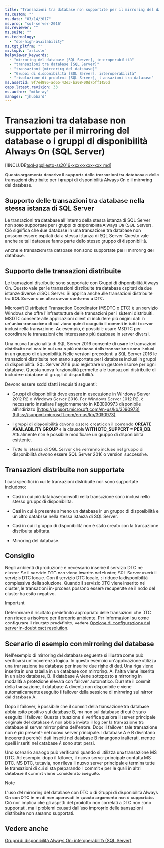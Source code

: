 ```yaml
---
title: "Transazioni tra database non supportate per il mirroring del database o i gruppi di disponibilit&#224; Always On (SQL Server) | Microsoft Docs"
ms.custom: ""
ms.date: "03/14/2017"
ms.prod: "sql-server-2016"
ms.reviewer: ""
ms.suite: ""
ms.technology: 
  - "dbe-high-availability"
ms.tgt_pltfrm: ""
ms.topic: "article"
helpviewer_keywords: 
  - "mirroring del database [SQL Server], interoperabilità"
  - "transazioni tra database [SQL Server]"
  - "transazioni [mirroring del database]"
  - "Gruppi di disponibilità [SQL Server], interoperabilità"
  - "risoluzione di problemi [SQL Server], transazioni tra database"
ms.assetid: 9f7ed895-ad65-43e3-ba08-00d7bff1456d
caps.latest.revision: 33
ms.author: "mikeray"
manager: "jhubbard"
---
```

# Transazioni tra database non supportate per il mirroring del database o i gruppi di disponibilit&#224; Always On (SQL Server)
[!INCLUDE[tsql-appliesto-ss2016-xxxx-xxxx-xxx_md](../../../includes/tsql-appliesto-ss2016-xxxx-xxxx-xxx-md.md)]

Questo argomento descrive il supporto delle transazioni tra database e delle transazioni distribuite per i gruppi di disponibilità Always On e il mirroring del database.  
  
## Supporto delle transazioni tra database nella stessa istanza di SQL Server  
Le transazioni tra database all'interno della stessa istanza di SQL Server non sono supportate per i gruppi di disponibilità Always On (SQL Server). Ciò significa che due database in una transazione tra database non possono essere ospitati dalla stessa istanza di SQL Server. Questo vale anche se tali database fanno parte dello stesso gruppo di disponibilità.  
  
Anche le transazioni tra database non sono supportate per il mirroring del database.  
  
##  <a name="dtcsupport"></a> Supporto delle transazioni distribuite  
Le transazioni distribuite sono supportate con Gruppi di disponibilità Always On. Questo vale per le transazioni distribuite tra database ospitati da due istanze diverse di SQL Server. Si applica anche alle transazioni distribuite tra SQL Server e un altro server conforme a DTC.  
 
Microsoft Distributed Transaction Coordinator (MSDTC o DTC) è un servizio Windows che offre l'infrastruttura delle transazioni per i sistemi distribuiti. MSDTC consente alle applicazioni client di includere più origini dati in un'unica transazione di cui viene quindi eseguito il commit in tutti i server inclusi nella transazione. Ad esempio, è possibile usare MSDTC per coordinare le transazioni che interessano più database in server diversi.

Una nuova funzionalità di SQL Server 2016 consente di usare le transazioni distribuite nei casi in cui uno o più database della transazione sono inclusi in un gruppo di disponibilità. Nelle versioni precedenti a SQL Server 2016 le transazioni distribuite non erano supportate per i database inclusi in gruppi di disponibilità. SQL Server 2016 può registrare un gestore risorse per ogni database. Questa nuova funzionalità permette alle transazioni distribuite di includere database di gruppi di disponibilità.

  
 Devono essere soddisfatti i requisiti seguenti:  
  
-   Gruppi di disponibilità deve essere in esecuzione in Windows Server 2012 R2 o Windows Server 2016. Per Windows Server 2012 R2, è necessario installare l'aggiornamento in KB3090973 disponibile all'indirizzo [https://support.microsoft.com/en-us/kb/3090973](https://support.microsoft.com/en-us/kb/3090973).  
  
-   I gruppi di disponibilità devono essere creati con il comando **CREATE AVAILABILITY GROUP** e la clausola **WITH DTC_SUPPORT = PER_DB**. Attualmente non è possibile modificare un gruppo di disponibilità esistente.  

- Tutte le istanze di SQL Server che verranno incluse nel gruppo di disponibilità devono essere SQL Server 2016 o versioni successive.
  
 
 ## Transazioni distribuite non supportate
 I casi specifici in cui le transazioni distribuite non sono supportate includono:
 
 -  Casi in cui più database coinvolti nella transazione sono inclusi nello stesso gruppo di disponibilità.
 
 -  Casi in cui è presente almeno un database in un gruppo di disponibilità e un altro database nella stessa istanza di SQL Server. 
 
 -  Casi in cui il gruppo di disponibilità non è stato creato con la transazione distribuita abilitata.
 
 -  Mirroring del database.
 
 ## Consiglio
 Negli ambienti di produzione è necessario inserire il servizio DTC nel cluster. Se il servizio DTC non viene inserito nel cluster, SQL Server userà il servizio DTC locale. Con il servizio DTC locale, si riduce la disponibilità complessiva della soluzione. Quando il servizio DTC viene inserito nel cluster, le transazioni in-process possono essere recuperate se il nodo del cluster ha esito negativo.
 
 > [!IMPORTANT]
 > Determinare il risultato predefinito appropriato delle transazioni che DTC non riesce a risolvere per il proprio ambiente.  Per informazioni su come configurare il risultato predefinito, vedere [Opzione di configurazione del server in-doubt xact resolution](../../../database-engine/configure-windows/in-doubt-xact-resolution-server-configuration-option.md).
  
## Scenario di esempio con mirroring del database  
 Nell'esempio di mirroring del database seguente si illustra come può verificarsi un'incoerenza logica. In questo esempio un'applicazione utilizza una transazione tra database per inserire due righe di dati. Una riga viene inserita in una tabella in un database con mirroring, A, l'altra viene inserita in un altro database, B. Il database A viene sottoposto a mirroring in modalità a protezione elevata con failover automatico. Durante il commit della transazione, il database A diventa non disponibile e viene automaticamente eseguito il failover della sessione di mirroring sul mirror del database A.  
  
 Dopo il failover, è possibile che il commit della transazione tra database abbia esito positivo sul database B, ma non sul database di cui è stato eseguito il failover. Questa situazione si verifica qualora il server principale originale del database A non abbia inviato il log per la transazione tra database al server mirror prima dell'errore. Dopo il failover, tale transazione non è più presente nel nuovo server principale. I database A e B diventano incoerenti perché i dati inseriti nel database B rimangono inalterati, mentre quelli inseriti nel database A sono stati persi.  
  
 Uno scenario analogo può verificarsi quando si utilizza una transazione MS DTC. Ad esempio, dopo il failover, il nuovo server principale contatta MS DTC. MS DTC, tuttavia, non rileva il nuovo server principale e termina tutte le transazioni di cui si sta preparando il commit e per le quali in altri database il commit viene considerato eseguito.  
  
> [!NOTE]  
>  L'uso del mirroring del database con DTC o di Gruppi di disponibilità Always On con DTC in modi non approvati in questo argomento non è supportato.  Ciò non implica che gli aspetti del prodotto non correlati a DTC non sono supportati, ma i problemi causati dall'uso improprio delle transazioni distribuite non saranno supportati.  
  
## Vedere anche  
 [Gruppi di disponibilità Always On: interoperabilità &#40;SQL Server&#41;](../../../database-engine/availability-groups/windows/always-on-availability-groups-interoperability-sql-server.md)  
  
  